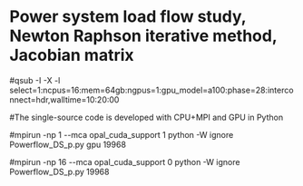 # Power system load flow study, Newton Raphson iterative method, Jacobian matrix

#qsub -I -X -l select=1:ncpus=16:mem=64gb:ngpus=1:gpu_model=a100:phase=28:interconnect=hdr,walltime=10:20:00

#The single-source code is developed with CPU+MPI and GPU in Python

#mpirun -np 1 --mca opal_cuda_support 1 python -W ignore Powerflow_DS_p.py gpu 19968

#mpirun -np 16 --mca opal_cuda_support 0 python -W ignore Powerflow_DS_p.py 19968
